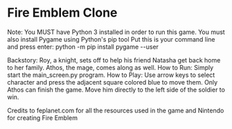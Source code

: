 # Fire Emblem Clone

Note: You MUST have Python 3 installed in order to run this game. You must also install Pygame using Python's pip tool
Put this is your command line and press enter: python -m pip install pygame --user


Backstory: Roy, a knight, sets off to help his friend Natasha get back home to her family. Athos, the mage, comes along as well.
How to Run: Simply start the main_screen.py program.
How to Play: Use arrow keys to select character and press the adjacent square colored blue to move them.
Only Athos can finish the game. Move him directly to the left side of the soldier to win.

Credits to feplanet.com for all the resources used in the game and Nintendo for creating Fire Emblem


